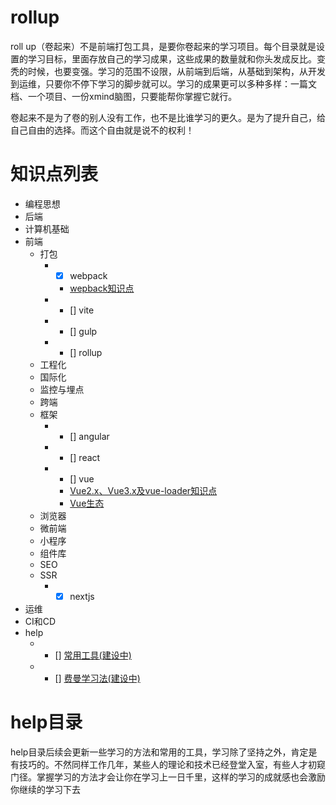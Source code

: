# rollup

roll up（卷起来）不是前端打包工具，是要你卷起来的学习项目。每个目录就是设置的学习目标，里面存放自己的学习成果，这些成果的数量就和你头发成反比。变秃的时候，也要变强。学习的范围不设限，从前端到后端，从基础到架构，从开发到运维，只要你不停下学习的脚步就可以。学习的成果更可以多种多样：一篇文档、一个项目、一份xmind脑图，只要能帮你掌握它就行。

卷起来不是为了卷的别人没有工作，也不是比谁学习的更久。是为了提升自己，给自己自由的选择。而这个自由就是说不的权利！

# 知识点列表

* 编程思想
* 后端
* 计算机基础
* 前端
  * 打包
    * - [x] webpack
      * [wepback知识点](前端/打包/webpack/webpack知识点.xmind)
    * - [] vite
    * - [] gulp
    * - [] rollup
  * 工程化
  * 国际化
  * 监控与埋点
  * 跨端
  * 框架
    * - [] angular
    * - [] react
    * - [] vue
      * [Vue2.x、Vue3.x及vue-loader知识点](./前端/框架/vue/Vue2.x、Vue3.x及vue-loader知识点.xmind)
      * [Vue生态](./前端/框架/vue/Vue生态.xmind)
  * 浏览器
  * 微前端
  * 小程序
  * 组件库
  * SEO
  * SSR
    * - [x] nextjs
* 运维
* CI和CD
* help
  * - [] [常用工具(建设中)](./help/常用工具.md)
  * - [] [费曼学习法(建设中)](./help/费曼学习法.md)

# help目录

help目录后续会更新一些学习的方法和常用的工具，学习除了坚持之外，肯定是有技巧的。不然同样工作几年，某些人的理论和技术已经登堂入室，有些人才初窥门径。掌握学习的方法才会让你在学习上一日千里，这样的学习的成就感也会激励你继续的学习下去